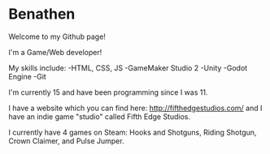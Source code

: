# Benathen

Welcome to my Github page!

I'm a Game/Web developer!

My skills include:
  -HTML, CSS, JS
  -GameMaker Studio 2
  -Unity
  -Godot Engine
  -Git

I'm currently 15 and have been programming since I was 11.

I have a website which you can find here: http://fifthedgestudios.com/ and I have an indie game "studio" called Fifth Edge Studios.

I currently have 4 games on Steam: Hooks and Shotguns, Riding Shotgun, Crown Claimer, and Pulse Jumper.
